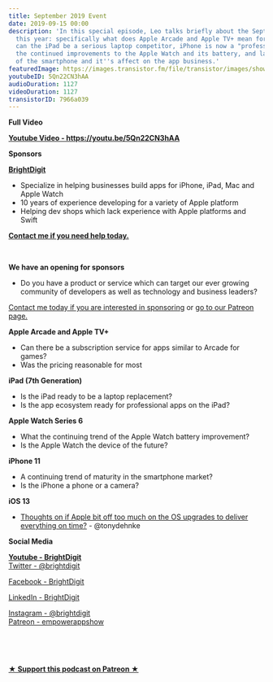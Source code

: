 ```yaml
---
title: September 2019 Event
date: 2019-09-15 00:00
description: 'In this special episode, Leo talks briefly about the September event
  this year: specifically what does Apple Arcade and Apple TV+ mean for the app business,
  can the iPad be a serious laptop competitor, iPhone is now a "professional" camera,
  the continued improvements to the Apple Watch and its battery, and lastly the maturity
  of the smartphone and it''s affect on the app business.'
featuredImage: https://images.transistor.fm/file/transistor/images/show/122/full_1533929410-artwork.jpg
youtubeID: 5Qn22CN3hAA
audioDuration: 1127
videoDuration: 1127
transistorID: 7966a039
---
```

<p><b>Full Video</b></p><p><a href="https://youtu.be/5Qn22CN3hAA"><strong>Youtube Video - https://youtu.be/5Qn22CN3hAA</strong></a></p><p><b>Sponsors</b></p><p><a href="https://brightdigit.com/"><strong>BrightDigit</strong></a></p><ul>
<li>Specialize in helping businesses build apps for iPhone, iPad, Mac and Apple Watch</li>
<li>10 years of experience developing for a variety of Apple platform</li>
<li>Helping dev shops which lack experience with Apple platforms and Swift</li>
</ul><p><a href="https://brightdigit.com/contact/"><strong>Contact me if you need help today.</strong></a></p><p><br></p><p><strong>We have an opening for sponsors</strong></p><ul><li>Do you have a product or service which can target our ever growing community of developers as well as technology and business leaders? </li></ul><p><a href="https://brightdigit.com/contact/">Contact me today if you are interested in sponsoring</a> or <a href="https://www.patreon.com/empowerappsshow">go to our Patreon page.</a></p><p><b>Apple Arcade and Apple TV+</b></p><ul>
<li>Can there be a subscription service for apps similar to Arcade for games?</li>
<li>Was the pricing reasonable for most </li>
</ul><p><b>iPad (7th Generation)</b></p><ul>
<li>Is the iPad ready to be a laptop replacement?</li>
<li>Is the app ecosystem ready for professional apps on the iPad?</li>
</ul><p><b>Apple Watch Series 6</b></p><ul>
<li>What the continuing trend of the Apple Watch battery improvement?</li>
<li>Is the Apple Watch the device of the future?</li>
</ul><p><b>iPhone 11</b></p><ul>
<li>A continuing trend of maturity in the smartphone market?</li>
<li>Is the iPhone a phone or a camera?</li>
</ul><p><b>iOS 13</b></p><ul><li>
<a href="https://twitter.com/tonydehnke/status/1171891500969410560">Thoughts on if Apple bit off too much on the OS upgrades to deliver everything on time?</a> - @tonydehnke</li></ul><p><b>Social Media</b></p><p><a href="https://www.youtube.com/channel/UCnl3jF6GHAvlj1MZyb6Ka9g?view_as=subscriber"><strong>Youtube - BrightDigit</strong></a><br><a href="https://twitter.com/brightdigit">Twitter - @brightdigit</a></p><p><a href="http://facebook.com/brightdigit">Facebook - BrightDigit</a></p><p><a href="https://www.linkedin.com/company/bright-digit">LinkedIn - BrightDigit</a></p><p><a href="https://www.instagram.com/brightdigit/">Instagram - @brightdigit</a><br><a href="https://www.patreon.com/empowerappsshow">Patreon - empowerappshow</a></p><p><br></p><p><br></p><p><strong><a href="https://www.patreon.com/empowerappsshow" rel="payment" title="★ Support this podcast on Patreon ★">★ Support this podcast on Patreon ★</a></strong></p>
      